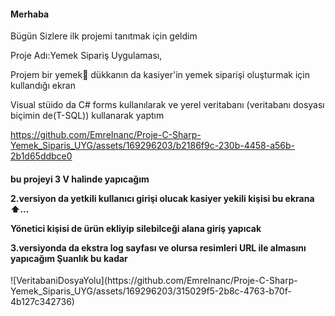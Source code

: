 <h4>
  Merhaba </h4>
  Bügün Sizlere ilk projemi tanıtmak için geldim 
  <p>Proje Adı:Yemek Sipariş Uygulaması,</p>
   </p>Projem bir yemek🍔 dükkanın da kasiyer'in yemek siparişi oluşturmak için  kullandığı ekran </p>
   <p>Visual stüido da C# forms kullanılarak ve yerel veritabanı (veritabanı dosyası biçimin de(T-SQL)) kullanarak yaptım </p>




https://github.com/EmreInanc/Proje-C-Sharp-Yemek_Siparis_UYG/assets/169296203/b2186f9c-230b-4458-a56b-2b1d65ddbce0


<h4>
  <p>
    bu projeyi 3 V halinde yapıcağım
    <p> 2.versiyon da yetkili kullanıcı girişi olucak kasiyer yekili kişisi bu ekrana ⬆︎...</p>
    <p> Yönetici kişisi de ürün ekliyip silebilceği alana giriş yapıcak</p>
    <p> 3.versiyonda da ekstra log sayfası ve olursa resimleri URL ile almasını yapıcağım
    Şuanlık bu kadar</p>
  </p>
</h4>
![VeritabaniDosyaYolu](https://github.com/EmreInanc/Proje-C-Sharp-Yemek_Siparis_UYG/assets/169296203/315029f5-2b8c-4763-b70f-4b127c342736)
